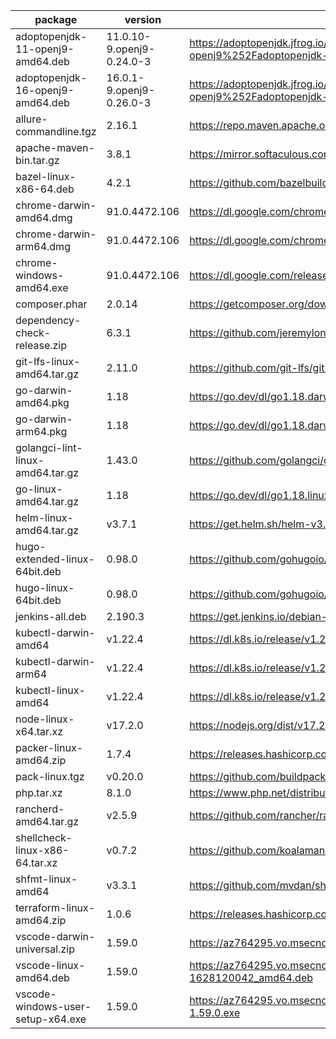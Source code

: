 package | version | uri | sha256
--------|---------|-----|-------
adoptopenjdk-11-openj9-amd64.deb | 11.0.10-9.openj9-0.24.0-3 | https://adoptopenjdk.jfrog.io/ui/api/v1/download?repoKey=deb&path=pool%252Fmain%252Fa%252Fadoptopenjdk-11-openj9%252Fadoptopenjdk-11-openj9_11.0.10%252B9.openj9-0.24.0-3_amd64.deb | 31ded628e72f16e9924786caf9ecc26c4e5728b458e51c7345f89cb05ed77d6b
adoptopenjdk-16-openj9-amd64.deb | 16.0.1-9.openj9-0.26.0-3 | https://adoptopenjdk.jfrog.io/ui/api/v1/download?repoKey=deb&path=pool%252Fmain%252Fa%252Fadoptopenjdk-16-openj9%252Fadoptopenjdk-16-openj9_16.0.1%252B9.openj9-0.26.0-3_amd64.deb | 486e92a3dd6525ec3e360ba21188c9c1d5974d35d3502b082c849172d2e90f11
allure-commandline.tgz | 2.16.1 | https://repo.maven.apache.org/maven2/io/qameta/allure/allure-commandline/2.16.1/allure-commandline-2.16.1.tgz | c8ae7e2029471cb06d0a1d8c851c3fb3d47a54698ec8353a0e194c48a1a07963
apache-maven-bin.tar.gz | 3.8.1 | https://mirror.softaculous.com/apache/maven/maven-3/3.8.1/binaries/apache-maven-3.8.1-bin.tar.gz | b98a1905eb554d07427b2e5509ff09bd53e2f1dd7a0afa38384968b113abef02
bazel-linux-x86-64.deb | 4.2.1 | https://github.com/bazelbuild/bazel/releases/download/4.2.1/bazel_4.2.1-linux-x86_64.deb | 67447658b8313316295cd98323dfda2a27683456a237f7a3226b68c9c6c81b3a
chrome-darwin-amd64.dmg | 91.0.4472.106 | https://dl.google.com/chrome/mac/stable/GGRO/googlechrome.dmg | 23348d4864a2c0a1512a43b52d9d9e7dab4fc5138aa80e8f298490e0cb9add19
chrome-darwin-arm64.dmg | 91.0.4472.106 | https://dl.google.com/chrome/mac/universal/stable/GGRO/googlechrome.dmg | 0ec1f9d1f89b5b913c63452b8327e76deb1ddb6b7d3e518fd6eecd15c09a4dd4
chrome-windows-amd64.exe | 91.0.4472.106 | https://dl.google.com/release2/chrome/bxpqrd8QQC3CMG7JLTYU0w_91.0.4472.106/91.0.4472.106_chrome_installer.exe | cffddc1fa70fa7296d033e1754c942b143f2c5995edff17a4ecae8e455775446
composer.phar | 2.0.14 | https://getcomposer.org/download/2.0.14/composer.phar | 29454b41558968ca634bf5e2d4d07ff2275d91b637a76d7a05e6747d36dd3473
dependency-check-release.zip | 6.3.1 | https://github.com/jeremylong/DependencyCheck/releases/download/v6.3.1/dependency-check-6.3.1-release.zip | 3650ef52aa66eeea1cd5f063670aec7304c2f2a3cd4cafd84bcf516660fbdfa2
git-lfs-linux-amd64.tar.gz | 2.11.0 | https://github.com/git-lfs/git-lfs/releases/download/v2.11.0/git-lfs-linux-amd64-v2.11.0.tar.gz | 46508eb932c2ec0003a940f179246708d4ddc2fec439dcacbf20ff9e98b957c9
go-darwin-amd64.pkg | 1.18 | https://go.dev/dl/go1.18.darwin-amd64.pkg | dbfabbbb6377c225ccf28393ecc7aed55564870fcfb39d797411d6b8693013c6
go-darwin-arm64.pkg | 1.18 | https://go.dev/dl/go1.18.darwin-arm64.pkg | 7c48130b37a155e709ef1db22d3f40ca17cfdaee0dc9d0cc35d2d7c4e0e3d299
golangci-lint-linux-amd64.tar.gz | 1.43.0 | https://github.com/golangci/golangci-lint/releases/download/v1.43.0/golangci-lint-1.43.0-linux-amd64.tar.gz | f3515cebec926257da703ba0a2b169e4a322c11dc31a8b4656b50a43e48877f4 |
go-linux-amd64.tar.gz | 1.18 | https://go.dev/dl/go1.18.linux-amd64.tar.gz | e85278e98f57cdb150fe8409e6e5df5343ecb13cebf03a5d5ff12bd55a80264f
helm-linux-amd64.tar.gz | v3.7.1 | https://get.helm.sh/helm-v3.7.1-linux-amd64.tar.gz | 6cd6cad4b97e10c33c978ff3ac97bb42b68f79766f1d2284cfd62ec04cd177f4
hugo-extended-linux-64bit.deb | 0.98.0 | https://github.com/gohugoio/hugo/releases/download/v0.98.0/hugo_extended_0.98.0_Linux-64bit.deb | 82f828de8f086cf27b4d812194687a491e2b16a7d9e038903100ca917816c526
hugo-linux-64bit.deb | 0.98.0 | https://github.com/gohugoio/hugo/releases/download/v0.98.0/hugo_0.98.0_Linux-64bit.deb | 4d189dc40ac33d2c72aa70547632ade77e8ea9214a000d1d118f7c3e481aea20
jenkins-all.deb | 2.190.3 | https://get.jenkins.io/debian-stable/jenkins_2.190.3_all.deb | 96caa1d5ebe4b0c835571e3fae5a30ce25474edfffce01e6df511e69adef69fd
kubectl-darwin-amd64 | v1.22.4 | https://dl.k8s.io/release/v1.22.4/bin/darwin/amd64/kubectl | 9b2ace8f0c991153f8b6319a8f8cb3a8003e6d8e38cc44ce20e012d9b43ac5f4
kubectl-darwin-arm64 | v1.22.4 | https://dl.k8s.io/release/v1.22.4/bin/darwin/arm64/kubectl | 6a0b79f9d15cff722419f29f1c0cb57268a261ecf69d8789079a16674d5222d4
kubectl-linux-amd64 | v1.22.4 | https://dl.k8s.io/release/v1.22.4/bin/linux/amd64/kubectl | 21f24aa723002353eba1cc2668d0be22651f9063f444fd01626dce2b6e1c568c
node-linux-x64.tar.xz | v17.2.0 | https://nodejs.org/dist/v17.2.0/node-v17.2.0-linux-x64.tar.xz | 0b5a6db351f31edf5282c63be7b923e40064ac6d54b5222fdd419ab8f1bedf61
packer-linux-amd64.zip | 1.7.4 | https://releases.hashicorp.com/packer/1.7.4/packer_1.7.4_linux_amd64.zip | 3660064a56a174a6da5c37ee6b36107098c6b37e35cc84feb2f7f7519081b1b0
pack-linux.tgz | v0.20.0 | https://github.com/buildpacks/pack/releases/download/v0.20.0/pack-v0.20.0-linux.tgz | 1d879c8f99130b30e080153b1025ee51cfeddfb41612e5c257a89d3a358fc3c2
php.tar.xz | 8.1.0 | https://www.php.net/distributions/php-8.1.0.tar.xz | a1317eff0723a2b3d3122bbfe107a1158570ea2822dc35a5fb360086db0f6bbc
rancherd-amd64.tar.gz | v2.5.9 | https://github.com/rancher/rancher/releases/download/v2.5.9/rancherd-amd64.tar.gz | 61222a6d57ecdd109a0063d6422390c865ab8d11b63b42e43bac09e0a999562e
shellcheck-linux-x86-64.tar.xz | v0.7.2 | https://github.com/koalaman/shellcheck/releases/download/v0.7.2/shellcheck-v0.7.2.linux.x86_64.tar.xz | 70423609f27b504d6c0c47e340f33652aea975e45f312324f2dbf91c95a3b188
shfmt-linux-amd64 | v3.3.1 | https://github.com/mvdan/sh/releases/download/v3.3.1/shfmt_v3.3.1_linux_amd64 | 0f73bf27219571bca7c5ef7d740d6ae72227e3995ffd88c7cb2b5712751538e2
terraform-linux-amd64.zip | 1.0.6 | https://releases.hashicorp.com/terraform/1.0.6/terraform_1.0.6_linux_amd64.zip | 6a454323d252d34e928785a3b7c52bfaff1192f82685dfee4da1279bb700b733
vscode-darwin-universal.zip | 1.59.0 | https://az764295.vo.msecnd.net/stable/379476f0e13988d90fab105c5c19e7abc8b1dea8/VSCode-darwin-universal.zip | da04978c00b1c142eafb97a0db86883cda5ca5b54899b86b88456a82153bba53
vscode-linux-amd64.deb | 1.59.0 | https://az764295.vo.msecnd.net/stable/379476f0e13988d90fab105c5c19e7abc8b1dea8/code_1.59.0-1628120042_amd64.deb | c9c73e3e9e38806c83031954e909c23c50d4d3b8877dc91ab4b51eb66a3f5eea
vscode-windows-user-setup-x64.exe | 1.59.0 | https://az764295.vo.msecnd.net/stable/379476f0e13988d90fab105c5c19e7abc8b1dea8/VSCodeUserSetup-x64-1.59.0.exe | 797c354b28f9a9eeb96e2d7c17f8f341b1830147832c90e686606150f5987b9d
